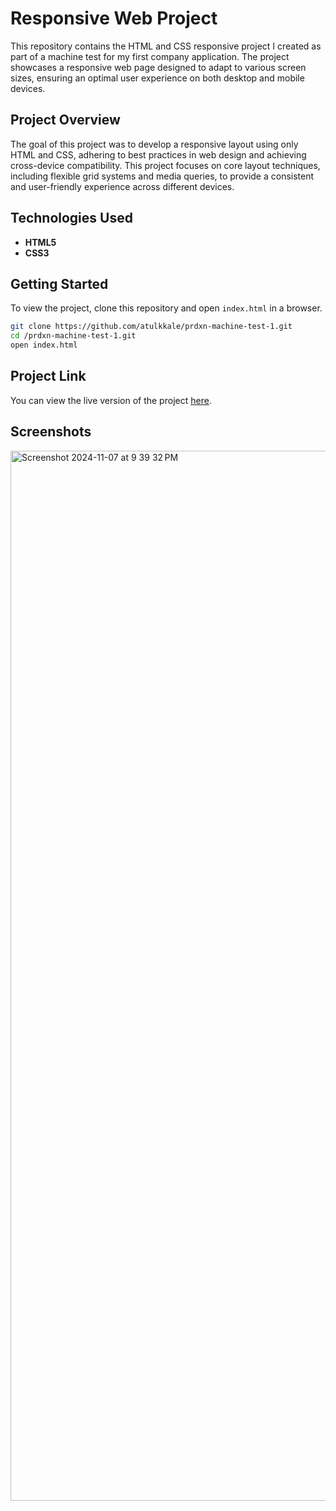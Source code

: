 # Responsive Web Project

This repository contains the HTML and CSS responsive project I created as part of a machine test for my first company application. The project showcases a responsive web page designed to adapt to various screen sizes, ensuring an optimal user experience on both desktop and mobile devices.

## Project Overview

The goal of this project was to develop a responsive layout using only HTML and CSS, adhering to best practices in web design and achieving cross-device compatibility. This project focuses on core layout techniques, including flexible grid systems and media queries, to provide a consistent and user-friendly experience across different devices.

## Technologies Used

- **HTML5**
- **CSS3**

## Getting Started

To view the project, clone this repository and open `index.html` in a browser.

```bash
git clone https://github.com/atulkkale/prdxn-machine-test-1.git
cd /prdxn-machine-test-1.git
open index.html
```
## Project Link

You can view the live version of the project [here](https://atulkkale.github.io/prdxn-machine-test-1/).

## Screenshots

<img width="1680" alt="Screenshot 2024-11-07 at 9 39 32 PM" src="https://github.com/user-attachments/assets/fac10504-ba47-499d-9c99-f257bbdf204f">
